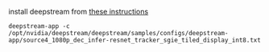 install deepstream from [these instructions](https://docs.nvidia.com/metropolis/deepstream/dev-guide/text/DS_Quickstart.html)

```
deepstream-app -c /opt/nvidia/deepstream/deepstream/samples/configs/deepstream-app/source4_1080p_dec_infer-resnet_tracker_sgie_tiled_display_int8.txt
```
